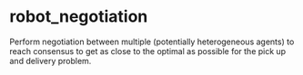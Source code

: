 # robot_negotiation
Perform negotiation between multiple (potentially heterogeneous agents) to reach consensus to get as close to the optimal as possible for the pick up and delivery problem.
